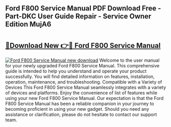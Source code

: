 ## Ford F800 Service Manual PDF Download Free - Part-DKC User Guide Repair - Service Owner Edition MujA6

# <h2><a href="http://bc3964.oget.top/?id=Ford+F800+Service+Manual">🔗Download New 👉🔴 Ford F800 Service Manual</a></h2>

[![Ford F800 Service Manual new download](https://i.imgur.com/5g1atiW.png)](http://bc3964.oget.top/?id=Ford+F800+Service+Manual)
Welcome to the user manual for your newly upgraded Ford F800 Service Manual. This comprehensive guide is intended to help you understand and operate your product successfully. You will find detailed information on features, installation, operation, maintenance, and troubleshooting. Compatible with a Variety of Devices This Ford F800 Service Manual seamlessly integrates with a variety of devices and platforms. Enjoy the convenience of list of features while using your new Ford F800 Service Manual. Our expectation is that the Ford F800 Service Manual has been a reliable companion in your journey to becoming proficient in using your new gadget. Should you need any assistance or clarification, please do not hesitate to contact our support team.
